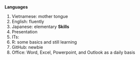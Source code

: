 **Languages**
1. Vietnamese: mother tongue
2. English: fluently
3. Japanese: elementary
**Skills**
1. Presentation
2. ITs:
  1. R: some basics and still learning
  2. GitHub: newbie
  3. Office: Word, Excel, Powerpoint, and Outlook as a daily basis
